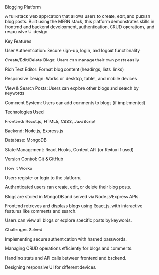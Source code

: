 Blogging Platform

A full-stack web application that allows users to create, edit, and publish blog posts. Built using the MERN stack, this platform demonstrates skills in frontend and backend development, authentication, CRUD operations, and responsive UI design.


Key Features

User Authentication: Secure sign-up, login, and logout functionality

Create/Edit/Delete Blogs: Users can manage their own posts easily

Rich Text Editor: Format blog content (headings, lists, links)

Responsive Design: Works on desktop, tablet, and mobile devices

View & Search Posts: Users can explore other blogs and search by keywords

Comment System: Users can add comments to blogs (if implemented)


Technologies Used

Frontend: React.js, HTML5, CSS3, JavaScript

Backend: Node.js, Express.js

Database: MongoDB

State Management: React Hooks, Context API (or Redux if used)

Version Control: Git & GitHub


How It Works

Users register or login to the platform.

Authenticated users can create, edit, or delete their blog posts.

Blogs are stored in MongoDB and served via Node.js/Express APIs.

Frontend retrieves and displays blogs using React.js, with interactive features like comments and search.

Users can view all blogs or explore specific posts by keywords.



Challenges Solved

Implementing secure authentication with hashed passwords.

Managing CRUD operations efficiently for blogs and comments.

Handling state and API calls between frontend and backend.

Designing responsive UI for different devices.
